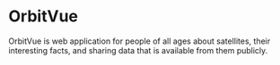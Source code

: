 # OrbitVue
OrbitVue is web application for people of all ages about satellites, their interesting facts, and sharing data that is available from them publicly.
